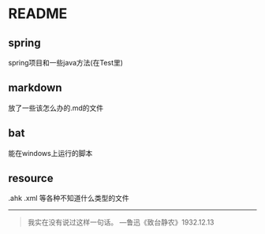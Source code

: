 # README

## spring

spring项目和一些java方法(在Test里)

## markdown

放了一些该怎么办的.md的文件

## bat

能在windows上运行的脚本

## resource

.ahk .xml 等各种不知道什么类型的文件

***

>我实在没有说过这样一句话。
>—鲁迅《致台静农》1932.12.13
